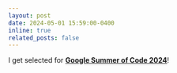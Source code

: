 ```yaml
---
layout: post
date: 2024-05-01 15:59:00-0400
inline: true
related_posts: false
---
```


I get selected for **[Google Summer of Code 2024](https://summerofcode.withgoogle.com/programs/2024/projects/2nrxEFTg)**!
